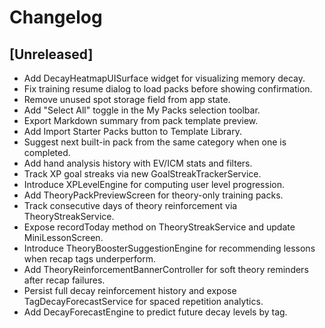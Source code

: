 # Changelog

## [Unreleased]
- Add DecayHeatmapUISurface widget for visualizing memory decay.
- Fix training resume dialog to load packs before showing confirmation.
- Remove unused spot storage field from app state.
- Add "Select All" toggle in the My Packs selection toolbar.
- Export Markdown summary from pack template preview.
- Add Import Starter Packs button to Template Library.
- Suggest next built-in pack from the same category when one is completed.
- Add hand analysis history with EV/ICM stats and filters.
- Track XP goal streaks via new GoalStreakTrackerService.
- Introduce XPLevelEngine for computing user level progression.
- Add TheoryPackPreviewScreen for theory-only training packs.
- Track consecutive days of theory reinforcement via TheoryStreakService.
- Expose recordToday method on TheoryStreakService and update MiniLessonScreen.
- Introduce TheoryBoosterSuggestionEngine for recommending lessons when recap tags underperform.
- Add TheoryReinforcementBannerController for soft theory reminders after recap failures.
- Persist full decay reinforcement history and expose TagDecayForecastService for spaced repetition analytics.
- Add DecayForecastEngine to predict future decay levels by tag.
